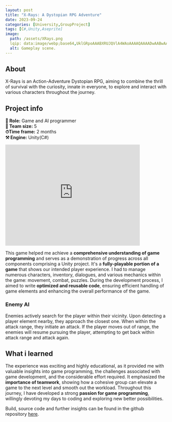 ```yaml
---
layout: post
title: "X-Rays: A Dystopian RPG Adventure"
date: 2023-09-24
categories: [University,GroupProject]
tags: [C#,Unity,Aseprite]
image:
  path: /assets/XRays.png
  lqip: data:image/webp;base64,UklGRpoAAABXRUJQVlA4WAoAAAAQAAAADwAABwAAQUxQSDIAAAARL0AmbZurmr57yyIiqE8oiG0bejIYEQTgqiDA9vqnsUSI6H+oAERp2HZ65qP/VIAWAFZQOCBCAAAA8AEAnQEqEAAIAAVAfCWkAALp8sF8rgRgAP7o9FDvMCkMde9PK7euH5M1m6VWoDXf2FkP3BqV0ZYbO6NA/VFIAAAA
  alt: Gameplay scene.
---
```


## About
X-Rays is an Action-Adventure Dystopian RPG, aiming to combine the thrill of survival with the curiosity, innate in everyone, to explore and interact with various characters throughout the journey.

## Project info
**👤 Role:**  Game and AI programmer  
**👥 Team size:**  5  
**⏱︎Time frame:**  2 months  
**⚒︎ Engine:**  Unity(C#)

<iframe width="420" height="315" src="https://www.youtube.com/embed/TCWWp8SQUlM?si=Vbj3JmpB3kfjFUCZ" frameborder="0" allowfullscreen></iframe>

This game helped me achieve a **comprehensive understanding of game programming** and serves as a demonstration of progress across all components comprising a Unity project. It's a **fully-playable portion of a game** that shows our intended player experience. I had to manage numerous characters, inventory, dialogues, and various mechanics within the game: movement, combat, puzzles. During the development process, I aimed to write **optimized and reusable code**, ensuring efficient handling of game elements and enhancing the overall performance of the game.

### Enemy AI
Enemies actively search for the player within their vicinity. Upon detecting a player element nearby, they approach the closest one. When within the attack range, they initiate an attack. If the player moves out of range, the enemies will resume pursuing the player, attempting to get back within attack range and attack again.

## What i learned
The experience was exciting and highly educational, as it provided me with valuable insights into game programming, the challenges associated with game development, and the considerable effort required. It emphasized the **importance of teamwork**, showing how a cohesive group can elevate a game to the next level and smooth out the workload. Throughout this journey, I have developed a strong **passion for game programming**, willingly devoting my days to coding and exploring new better possibilities.

Build, source code and further insights can be found in the github repository [here](https://github.com/GianluDR/XRays-Unity-game).
